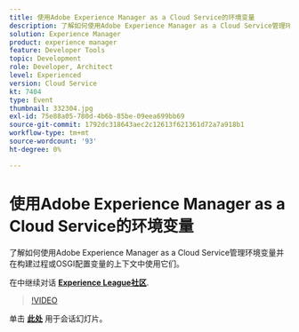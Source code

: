 ```yaml
---
title: 使用Adobe Experience Manager as a Cloud Service的环境变量
description: 了解如何使用Adobe Experience Manager as a Cloud Service管理环境变量并在构建过程或OSGI配置变量的上下文中使用它们。
solution: Experience Manager
product: experience manager
feature: Developer Tools
topic: Development
role: Developer, Architect
level: Experienced
version: Cloud Service
kt: 7404
type: Event
thumbnail: 332304.jpg
exl-id: 75e88a05-780d-4b6b-85be-09eea699bb69
source-git-commit: 1792dc318643aec2c12613f621361d72a7a918b1
workflow-type: tm+mt
source-wordcount: '93'
ht-degree: 0%

---
```


# 使用Adobe Experience Manager as a Cloud Service的环境变量

了解如何使用Adobe Experience Manager as a Cloud Service管理环境变量并在构建过程或OSGI配置变量的上下文中使用它们。

在中继续对话 **[Experience League社区](https://adobe.ly/36Yd3v6)**.

>[!VIDEO](https://video.tv.adobe.com/v/332304/?quality=12&learn=on&hidetitle=true)

单击 **[此处](/help/adobe-developers-live/assets/environment-variables-aemcs.pdf)** 用于会话幻灯片。
